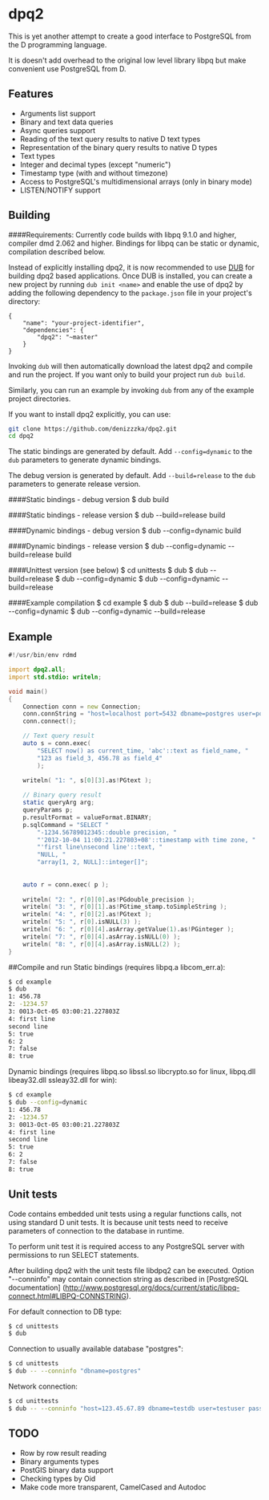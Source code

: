 dpq2
====
This is yet another attempt to create a good interface to PostgreSQL from the 
D programming language.

It is doesn't add overhead to the original low level library libpq but
make convenient use PostgreSQL from D.

Features
--------

* Arguments list support
* Binary and text data queries
* Async queries support
* Reading of the text query results to native D text types
* Representation of the binary query results to native D types
 * Text types
 * Integer and decimal types (except "numeric")
 * Timestamp type (with and without timezone)
* Access to PostgreSQL's multidimensional arrays (only in binary mode)
* LISTEN/NOTIFY support

Building
--------

####Requirements:
Currently code builds with libpq 9.1.0 and higher, compiler dmd 2.062 and higher.
Bindings for libpq can be static or dynamic, compilation described below.

Instead of explicitly installing dpq2, it is now recommended to use 
[DUB](https://github.com/rejectedsoftware/dub) for building dpq2 based
applications. Once DUB is installed, you can create a new project by running
`dub init <name>` and enable the use of dpq2 by adding the following
dependency to the `package.json` file in your project's directory:

    {
        "name": "your-project-identifier",
        "dependencies": {
            "dpq2": "~master"
        }
    }

Invoking `dub` will then automatically download the latest dpq2 and compile
and run the project.
If you want only to build your project run `dub build`.

Similarly, you can run an example by invoking `dub` from any of the
example project directories.

If you want to install dpq2 explicitly, you can use:

```sh
git clone https://github.com/denizzzka/dpq2.git
cd dpq2
```

The static bindings are generated by default. Add `--config=dynamic`
to the `dub` parameters to generate dynamic bindings.

The debug version is generated by default. Add `--build=release`
to the `dub` parameters to generate release version.

####Static bindings - debug version
    $ dub build

####Static bindings - release version
    $ dub --build=release build

####Dynamic bindings - debug version
    $ dub --config=dynamic build

####Dynamic bindings - release version
    $ dub --config=dynamic --build=release build

####Unittest version (see below)
    $ cd unittests
    $ dub
    $ dub --build=release
    $ dub --config=dynamic
    $ dub --config=dynamic --build=release

####Example compilation
    $ cd example
    $ dub
    $ dub --build=release
    $ dub --config=dynamic
    $ dub --config=dynamic --build=release

Example
-------

```D
#!/usr/bin/env rdmd

import dpq2.all;
import std.stdio: writeln;

void main()
{
    Connection conn = new Connection;
    conn.connString = "host=localhost port=5432 dbname=postgres user=postgres password=******";
    conn.connect();

    // Text query result
    auto s = conn.exec(
        "SELECT now() as current_time, 'abc'::text as field_name, "
        "123 as field_3, 456.78 as field_4"
        );
        
    writeln( "1: ", s[0][3].as!PGtext );

    // Binary query result
    static queryArg arg;
    queryParams p;
    p.resultFormat = valueFormat.BINARY;
    p.sqlCommand = "SELECT "
        "-1234.56789012345::double precision, "
        "'2012-10-04 11:00:21.227803+08'::timestamp with time zone, "
        "'first line\nsecond line'::text, "
        "NULL, "
        "array[1, 2, NULL]::integer[]";
    
    
    auto r = conn.exec( p );    
 
    writeln( "2: ", r[0][0].as!PGdouble_precision );
    writeln( "3: ", r[0][1].as!PGtime_stamp.toSimpleString );
    writeln( "4: ", r[0][2].as!PGtext );
    writeln( "5: ", r[0].isNULL(3) );
    writeln( "6: ", r[0][4].asArray.getValue(1).as!PGinteger );
    writeln( "7: ", r[0][4].asArray.isNULL(0) );
    writeln( "8: ", r[0][4].asArray.isNULL(2) );
}

```
##Compile and run
Static bindings (requires libpq.a libcom_err.a):
```sh
$ cd example
$ dub
1: 456.78
2: -1234.57
3: 0013-Oct-05 03:00:21.227803Z
4: first line
second line
5: true
6: 2
7: false
8: true
```
Dynamic bindings (requires libpq.so libssl.so libcrypto.so for linux, libpq.dll libeay32.dll ssleay32.dll for win):
```sh
$ cd example
$ dub --config=dynamic
1: 456.78
2: -1234.57
3: 0013-Oct-05 03:00:21.227803Z
4: first line
second line
5: true
6: 2
7: false
8: true
```

Unit tests
----------

Code contains embedded unit tests using a regular functions calls, not using
standard D unit tests. It is because unit tests need to receive parameters of
connection to the database in runtime.

To perform unit test it is required access to any PostgreSQL server with
permissions to run SELECT statements.

After building dpq2 with the unit tests file libdpq2 can be executed. Option "--conninfo"
may contain connection string as described in [PostgreSQL documentation]
(http://www.postgresql.org/docs/current/static/libpq-connect.html#LIBPQ-CONNSTRING).

For default connection to DB type:

```sh
$ cd unittests
$ dub
```
Connection to usually available database "postgres":
```sh
$ cd unittests
$ dub -- --conninfo "dbname=postgres"
```
Network connection:
```sh
$ cd unittests
$ dub -- --conninfo "host=123.45.67.89 dbname=testdb user=testuser password=123123"
```

TODO
----

* Row by row result reading
* Binary arguments types
* PostGIS binary data support
* Checking types by Oid
* Make code more transparent, CamelCased and Autodoc
